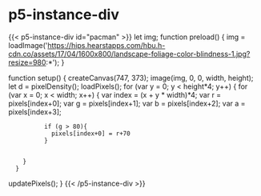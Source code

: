 
# p5-instance-div

{{< p5-instance-div id="pacman" >}}
  let img;
function preload() {
  img = loadImage('https://hips.hearstapps.com/hbu.h-cdn.co/assets/17/04/1600x800/landscape-foliage-color-blindness-1.jpg?resize=980:*');
}

function setup() {
  createCanvas(747, 373);
  image(img, 0, 0, width, height);
  let d = pixelDensity();
  loadPixels();
        for (var y = 0; y < height*4; y++) {
            for (var x = 0; x < width; x++) {
              var index = (x + y * width)*4;
              var r = pixels[index+0];
              var g = pixels[index+1];
              var b = pixels[index+2];
              var a = pixels[index+3];     
              
              if (g > 80){
                pixels[index+0] = r+70
              }

              
        }
      }
  updatePixels();
}
{{< /p5-instance-div >}}
